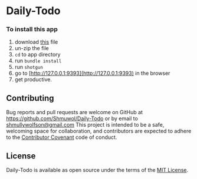 # Daily-Todo

### To install this app
1. download [this](https://github.com/Shmuwol/Daily-Todo/archive/master.zip) file
2. un-zip the file
3. `cd` to app directory
4. run `bundle install`
5. run `shotgun`
6. go to [http://127.0.0.1:9393](http://127.0.0.1:9393) in the browser
7. get productive.

## Contributing

Bug reports and pull requests are welcome on GitHub at https://github.com/Shmuwol/Daily-Todo or by email to shmullywolfson@gmail.com This project is intended to be a safe, welcoming space for collaboration, and contributors are expected to adhere to the [Contributor Covenant](http://contributor-covenant.org) code of conduct.


## License

Daily-Todo is available as open source under the terms of the [MIT License](http://opensource.org/licenses/MIT).
